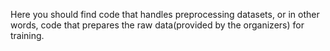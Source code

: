 Here you should find code that handles preprocessing datasets, or in other words, code 
that prepares the raw data(provided by the organizers) for training.
